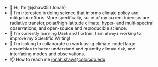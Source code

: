 - 👋 Hi, I’m @jshaw35 (Jonah)
- 👀 I’m interested in doing science that informs climate policy and mitigation efforts. More specifically, some of my current interests are radiative transfer, polar/high-latitude climate, hyper- and multi-spectral observations, and open-source and reproducible science.
- 🌱 I’m currently learning Dask and Fortran. I am always working to improve my Scientific Writing!
- 💞️ I’m looking to collaborate on work using climate model large ensembles to better understand and quantify climate risk, and interfacing models and observations.
- 📫 How to reach me jonah.shaw@colorado.edu

<!---
jshaw35/jshaw35 is a ✨ special ✨ repository because its `README.md` (this file) appears on your GitHub profile.
You can click the Preview link to take a look at your changes.
--->
